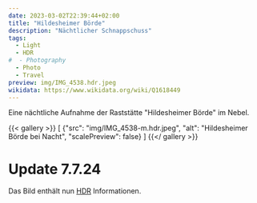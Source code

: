 ```yaml
---
date: 2023-03-02T22:39:44+02:00
title: "Hildesheimer Börde"
description: "Nächtlicher Schnappschuss"
tags:
  - Light
  - HDR
#  - Photography
  - Photo
  - Travel
preview: img/IMG_4538.hdr.jpeg
wikidata: https://www.wikidata.org/wiki/Q1618449
---
```


Eine nächtliche Aufnahme der Raststätte "Hildesheimer Börde" im Nebel.
<!--more-->

{{< gallery >}}
[
  {"src": "img/IMG_4538-m.hdr.jpeg", "alt": "Hildesheimer Börde bei Nacht", "scalePreview": false}
]
{{</ gallery >}}

# Update 7.7.24

Das Bild enthält nun [HDR](https://de.wikipedia.org/wiki/High_Dynamic_Range_Image) Informationen.
